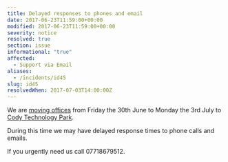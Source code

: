 ```yaml
---
title: Delayed responses to phones and email
date: 2017-06-23T11:59:00+00:00
modified: 2017-06-23T11:59:00+00:00
severity: notice
resolved: true
section: issue
informational: "true"
affected:
  - Support via Email
aliases:
  - /incidents/id45
slug: id45
resolvedWhen: 2017-07-03T14:00:00Z
---
```


We are [moving offices](https://www.dogsbodytechnology.com/blog/dogsbody-technology-are-moving/) from Friday the 30th June to Monday the 3rd July to [Cody Technology Park](https://www.codytechnologypark.com/).

During this time we may have delayed response times to phone calls and emails.

If you urgently need us call 07718679512.

